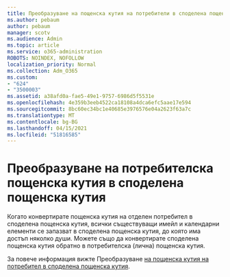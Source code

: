 ```yaml
---
title: Преобразуване на пощенска кутия на потребители в споделена пощенска кутия
ms.author: pebaum
author: pebaum
manager: scotv
ms.audience: Admin
ms.topic: article
ms.service: o365-administration
ROBOTS: NOINDEX, NOFOLLOW
localization_priority: Normal
ms.collection: Adm_O365
ms.custom:
- "624"
- "3500003"
ms.assetid: a38afd0a-fae5-49e1-9757-6986d5f5531e
ms.openlocfilehash: 4e359b3eeb4522ca18108a4dca6efc5aae17e594
ms.sourcegitcommit: 8bc60ec34bc1e40685e3976576e04a2623f63a7c
ms.translationtype: MT
ms.contentlocale: bg-BG
ms.lasthandoff: 04/15/2021
ms.locfileid: "51816585"
---
```

# <a name="convert-a-user-mailbox-to-a-shared-mailbox"></a>Преобразуване на потребителска пощенска кутия в споделена пощенска кутия

Когато конвертирате пощенска кутия на отделен потребител в споделена пощенска кутия, всички съществуващи имейл и календарни елементи се запазват в споделена пощенска кутия, до която има достъп няколко души. Можете също да конвертирате споделена пощенска кутия обратно в потребителска (лична) пощенска кутия.
  
За повече информация вижте Преобразуване [на пощенска кутия на потребител в споделена пощенска кутия](https://docs.microsoft.com/microsoft-365/admin/email/convert-user-mailbox-to-shared-mailbox).
  